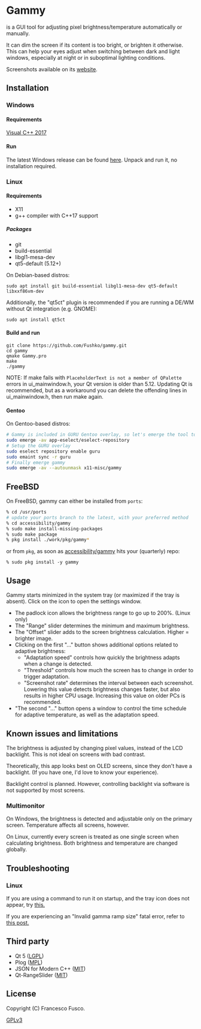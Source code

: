 ﻿# Gammy
is a GUI tool for adjusting pixel brightness/temperature automatically or manually.

It can dim the screen if its content is too bright, or brighten it otherwise. This can help your eyes adjust when switching between dark and light windows, especially at night or in suboptimal lighting conditions.

Screenshots available on its [website](https://getgammy.com).
## Installation

### Windows
#### Requirements
[Visual C++ 2017](https://aka.ms/vs/16/release/vc_redist.x64.exe)

#### Run
The latest Windows release can be found [here](https://getgammy.com/downloads.html). Unpack and run it, no installation required.

### Linux
#### Requirements
- X11
- g++ compiler with C++17 support
##### Packages

- git
- build-essential
- libgl1-mesa-dev
- qt5-default (5.12+)

On Debian-based distros:
```
sudo apt install git build-essential libgl1-mesa-dev qt5-default libxxf86vm-dev
```

Additionally, the "qt5ct" plugin is recommended if you are running a DE/WM without Qt integration (e.g. GNOME):

```
sudo apt install qt5ct
```

#### Build and run
```
git clone https://github.com/Fushko/gammy.git
cd gammy
qmake Gammy.pro
make
./gammy
```
NOTE: If make fails with ```PlaceholderText is not a member of QPalette``` errors in ui_mainwindow.h, your Qt version is older than 5.12.
Updating Qt is recommended, but as a workaround you can delete the offending lines in ui_mainwindow.h, then run make again.

#### Gentoo

On Gentoo-based distros:
```bash
# Gammy is included in GURU Gentoo overlay, so let's emerge the tool to enable the overlay
sudo emerge -av app-eselect/eselect-repository
# Setup the GURU overlay
sudo eselect repository enable guru
sudo emaint sync -r guru
# Finally emerge gammy
sudo emerge -av --autounmask x11-misc/gammy
```

## FreeBSD

On FreeBSD, gammy can either be installed from `ports`:

```sh
% cd /usr/ports
# update your ports branch to the latest, with your preferred method
% cd accessibility/gammy
% sudo make install-missing-packages
% sudo make package
% pkg install ./work/pkg/gammy*
```

or from `pkg`, as soon as [accessibility/gammy](https://www.freshports.org/accessibility/gammy) hits your (quarterly) repo:

```
% sudo pkg install -y gammy
```

## Usage
Gammy starts minimized in the system tray (or maximized if the tray is absent). Click on the icon to open the settings window.

- The padlock icon allows the brightness range to go up to 200%. (Linux only)
- The "Range" slider determines the minimum and maximum brightness.
- The "Offset" slider adds to the screen brightness calculation. Higher = brighter image.
- Clicking on the first "..." button shows additional options related to adaptive brightness:
  - "Adaptation speed" controls how quickly the brightness adapts when a change is detected.
  - "Threshold" controls how much the screen has to change in order to trigger adaptation.
  - "Screenshot rate" determines the interval between each screenshot. Lowering this value detects brightness changes faster, but also results in higher CPU usage. Increasing this value on older PCs is recommended.
- "The second "..." button opens a window to control the time schedule for adaptive temperature, as well as the adaptation speed.

## Known issues and limitations
The brightness is adjusted by changing pixel values, instead of the LCD backlight. This is not ideal on screens with bad contrast.

Theoretically, this app looks best on OLED screens, since they don't have a backlight. (If you have one, I'd love to know your experience).

Backlight control is planned. However, controlling backlight via software is not supported by most screens.
### Multimonitor
On Windows, the brightness is detected and adjustable only on the primary screen. Temperature affects all screens, however.

On Linux, currently every screen is treated as one single screen when calculating brightness. Both brightness and temperature are changed globally.

## Troubleshooting
### Linux
If you are using a command to run it on startup, and the tray icon does not appear, try [this.](https://github.com/Fushko/gammy/issues/57#issuecomment-751358770)

If you are experiencing an "Invalid gamma ramp size" fatal error, refer to [this post.](https://github.com/Fushko/gammy/issues/20#issuecomment-584473270)

## Third party
- Qt 5 ([LGPL](https://doc.qt.io/qt-5/lgpl.html))
- Plog ([MPL](https://github.com/SergiusTheBest/plog/blob/master/LICENSE))
- JSON for Modern C++ ([MIT](https://github.com/nlohmann/json/blob/develop/LICENSE.MIT))
- Qt-RangeSlider ([MIT](https://github.com/ThisIsClark/Qt-RangeSlider/blob/master/LICENSE))

## License
Copyright (C) Francesco Fusco.

[GPLv3](https://github.com/Fushko/gammy/blob/master/LICENSE)
